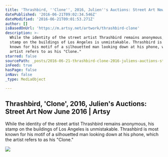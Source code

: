 ```yaml
---
title: 'Thrashbird, ''Clone'', 2016, Julien''s Auctions: Street Art Now June 2016 | Artsy'
datePublished: '2016-06-21T09:02:34.546Z'
dateModified: '2016-06-21T09:01:53.271Z'
author: []
isBasedOnUrl: 'https://m.artsy.net/artwork/thrashbird-clone'
description: >-
  While the identity of the street artist Thrashbird remains anonymous, his
  stamp on the buildings of Los Angeles is unmistakable. Thrashbird is most
  known for his motif of a silhouetted man looking down at his phone, which the
  artist refers to as his "Clone."
starred: false
sourcePath: _posts/2016-06-21-thrashbird-clone-2016-juliens-auctions-street-art-now.md
inFeed: true
hasPage: false
inNav: false
_type: MediaObject

---
```

<article style=""><h1>Thrashbird, 'Clone', 2016, Julien's Auctions: Street Art Now June 2016 | Artsy</h1><p>While the identity of the street artist Thrashbird remains anonymous, his stamp on the buildings of Los Angeles is unmistakable. Thrashbird is most known for his motif of a silhouetted man looking down at his phone, which the artist refers to as his "Clone."</p><img src="https://d32dm0rphc51dk.cloudfront.net/H4z8O5uchRnO8RlsbXcSMg/normalized.jpg" /></article>